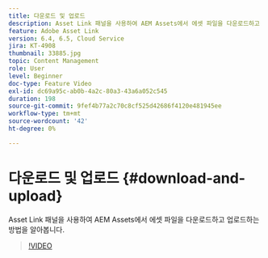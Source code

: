```yaml
---
title: 다운로드 및 업로드
description: Asset Link 패널을 사용하여 AEM Assets에서 에셋 파일을 다운로드하고 업로드하는 방법을 알아봅니다.
feature: Adobe Asset Link
version: 6.4, 6.5, Cloud Service
jira: KT-4908
thumbnail: 33885.jpg
topic: Content Management
role: User
level: Beginner
doc-type: Feature Video
exl-id: dc69a95c-ab0b-4a2c-80a3-43a6a052c545
duration: 198
source-git-commit: 9fef4b77a2c70c8cf525d42686f4120e481945ee
workflow-type: tm+mt
source-wordcount: '42'
ht-degree: 0%

---
```


# 다운로드 및 업로드 {#download-and-upload}

Asset Link 패널을 사용하여 AEM Assets에서 에셋 파일을 다운로드하고 업로드하는 방법을 알아봅니다.

>[!VIDEO](https://video.tv.adobe.com/v/33885?quality=12&learn=on)
